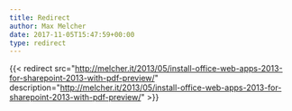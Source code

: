 ```yaml
---
title: Redirect
author: Max Melcher
date: 2017-11-05T15:47:59+00:00
type: redirect
---
```

{{< redirect src="http://melcher.it/2013/05/install-office-web-apps-2013-for-sharepoint-2013-with-pdf-preview/" description="http://melcher.it/2013/05/install-office-web-apps-2013-for-sharepoint-2013-with-pdf-preview/" >}}
